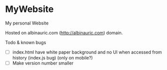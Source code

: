 # MyWebsite
My personal Website

Hosted on albinauric.com (http://albinauric.com) domain.

Todo & known bugs

- [ ] index.html have white paper background and no UI when accessed from history (index.js bug) (only on mobile?)
- [ ] Make version number smaller
